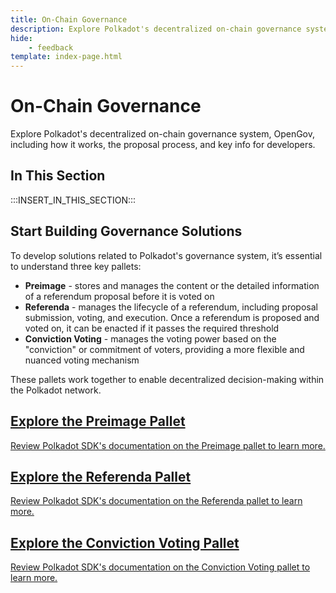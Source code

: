 ```yaml
---
title: On-Chain Governance
description: Explore Polkadot's decentralized on-chain governance system, OpenGov, including how it works, the proposal process, and key info for developers.
hide: 
    - feedback
template: index-page.html
---
```


# On-Chain Governance

Explore Polkadot's decentralized on-chain governance system, OpenGov, including how it works, the proposal process, and key info for developers.

## In This Section

:::INSERT_IN_THIS_SECTION:::

## Start Building Governance Solutions

To develop solutions related to Polkadot's governance system, it’s essential to understand three key pallets:

- **Preimage** - stores and manages the content or the detailed information of a referendum proposal before it is voted on
- **Referenda** - manages the lifecycle of a referendum, including proposal submission, voting, and execution. Once a referendum is proposed and voted on, it can be enacted if it passes the required threshold
- **Conviction Voting** - manages the voting power based on the "conviction" or commitment of voters, providing a more flexible and nuanced voting mechanism

These pallets work together to enable decentralized decision-making within the Polkadot network.

<div class="subsection-wrapper">
  <div class="card">
    <a href="https://paritytech.github.io/polkadot-sdk/master/pallet_preimage/index.html">
      <h2 class="title">Explore the Preimage Pallet</h2>
      <p class="description">Review Polkadot SDK's documentation on the Preimage pallet to learn more.</p>
    </a>
  </div>
  <div class="card">
    <a href="https://paritytech.github.io/polkadot-sdk/master/pallet_referenda/index.html">
      <h2 class="title">Explore the Referenda Pallet</h2>
      <p class="description">Review Polkadot SDK's documentation on the Referenda pallet to learn more.</p>
    </a>
  </div>
  <div class="card">
    <a href="https://paritytech.github.io/polkadot-sdk/master/pallet_conviction_voting/index.html">
      <h2 class="title">Explore the Conviction Voting Pallet</h2>
      <p class="description">Review Polkadot SDK's documentation on the Conviction Voting pallet to learn more.</p>
    </a>
  </div>
</div>
